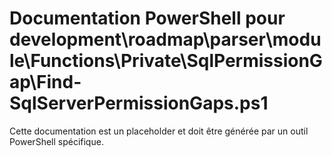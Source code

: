 # Documentation PowerShell pour development\roadmap\parser\module\Functions\Private\SqlPermissionGap\Find-SqlServerPermissionGaps.ps1

Cette documentation est un placeholder et doit être générée par un outil PowerShell spécifique.
